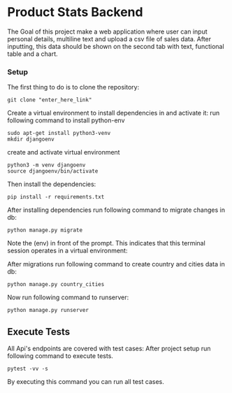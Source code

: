 # Product Stats Backend
The Goal of this project make a web application where user can input personal details, multiline text and upload a csv
file of sales data. After inputting, this data should be shown on the second tab with text, functional table and a
chart.
### Setup

The first thing to do is to clone the repository:
```shell
git clone "enter_here_link"
```
Create a virtual environment to install dependencies in and activate it:
run following command to install python-env

```shell
sudo apt-get install python3-venv  
mkdir djangoenv
```

create and activate virtual environment

```shell
python3 -m venv djangoenv 
source djangoenv/bin/activate 
```
Then install the dependencies:

```shell
pip install -r requirements.txt
```

After installing dependencies run following command to migrate changes in db:

```shell
python manage.py migrate
```

Note the (env) in front of the prompt. This indicates that this terminal session operates in a virtual environment:

After migrations run following command to create country and cities data in db:

```shell
python manage.py country_cities
```

Now run following command to runserver:
```shell
python manage.py runserver
```

## Execute Tests

All Api's endpoints are covered with test cases: 
After project setup run following command to execute tests.

```shell
pytest -vv -s
```

By executing this command you can run all test cases.


